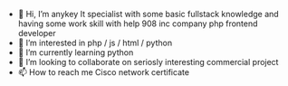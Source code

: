 - 👋 Hi, I’m anykey It specialist with some basic fullstack knowledge and having some work skill with help 908 inc company php frontend  developer
- 👀 I’m interested in php / js / html / python 
- 🌱 I’m currently learning python
- 💞️ I’m looking to collaborate on seriosly interesting commercial project
- 📫 How to reach me Cisco network certificate

<!---
gr3kov/gr3kov is a ✨ special ✨ repository because its `README.md` (this file) appears on your GitHub profile.
You can click the Preview link to take a look at your changes.
--->
